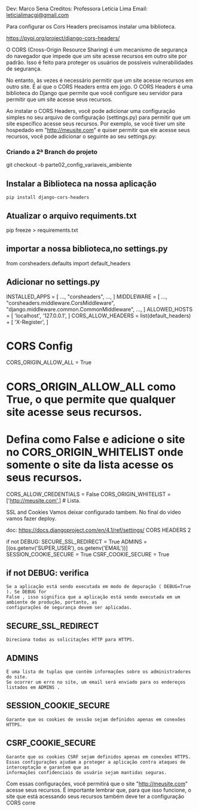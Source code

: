 Dev: Marco Sena
Creditos: Professora Letícia Lima 
Email: leticialimacgi@gmail.com

Para configurar os Cors Headers precisamos instalar uma biblioteca.

https://pypi.org/project/django-cors-headers/

O CORS (Cross-Origin Resource Sharing) é um mecanismo de segurança do navegador que impede que um
site acesse recursos em outro site por padrão. Isso é feito para proteger os usuários de possíveis
vulnerabilidades de segurança.

No entanto, às vezes é necessário permitir que um site acesse recursos em outro site. É aí que o CORS
Headers entra em jogo. O CORS Headers é uma biblioteca do Django que permite que você configure seu
servidor para permitir que um site acesse seus recursos.

Ao instalar o CORS Headers, você pode adicionar uma configuração simples no seu arquivo de configuração
(settings.py) para permitir que um site específico acesse seus recursos. Por exemplo, se você tiver um site
hospedado em "http://meusite.com" e quiser permitir que ele acesse seus recursos, você pode adicionar o
seguinte ao seu settings.py:

### Criando a 2ª Branch do projeto
git checkout -b parte02_config_variaveis_ambiente

## Instalar a Biblioteca na nossa aplicação
```
pip install django-cors-headers
```

## Atualizar o arquivo requiments.txt
pip freeze > requirements.txt

## importar a nossa biblioteca,no settings.py
from corsheaders.defaults import default_headers

## Adicionar no settings.py
INSTALLED_APPS = [
...,
"corsheaders",
...,
]
MIDDLEWARE = [
...,
"corsheaders.middleware.CorsMiddleware",
"django.middleware.common.CommonMiddleware",
...,
]
ALLOWED_HOSTS = [
'localhost',
'127.0.0.1',
]
CORS_ALLOW_HEADERS = list(default_headers) + [
'X-Register',
]

# CORS Config
CORS_ORIGIN_ALLOW_ALL = True

# CORS_ORIGIN_ALLOW_ALL como True, o que permite que qualquer site acesse seus recursos.

# Defina como False e adicione o site no CORS_ORIGIN_WHITELIST onde somente o site da lista acesse os seus recursos.
CORS_ALLOW_CREDENTIALS = False
CORS_ORIGIN_WHITELIST = ['http://meusite.com',] # Lista.

SSL and Cookies Vamos deixar configurado tambem. No final do video vamos fazer deploy.

doc: https://docs.djangoproject.com/en/4.1/ref/settings/
CORS HEADERS 2

if not DEBUG:
    SECURE_SSL_REDIRECT = True
    ADMINS = [(os.getenv('SUPER_USER'), os.getenv('EMAIL'))]
    SESSION_COOKIE_SECURE = True
    CSRF_COOKIE_SECURE = True

## if not DEBUG: verifica 
    Se a aplicação está sendo executada em modo de depuração ( DEBUG=True ). Se DEBUG for
    False , isso significa que a aplicação está sendo executada em um ambiente de produção, portanto, as
    configurações de segurança devem ser aplicadas.

## SECURE_SSL_REDIRECT 
    Direciona todas as solicitações HTTP para HTTPS.

## ADMINS 
    É uma lista de tuplas que contêm informações sobre os administradores do site. 
    Se ocorrer um erro no site, um email será enviado para os endereços listados em ADMINS .

## SESSION_COOKIE_SECURE 
    Garante que os cookies de sessão sejam definidos apenas em conexões HTTPS.

## CSRF_COOKIE_SECURE 
    Garante que os cookies CSRF sejam definidos apenas em conexões HTTPS.
    Essas configurações ajudam a proteger a aplicação contra ataques de interceptação e garantem que as
    informações confidenciais do usuário sejam mantidas seguras.

Com essas configurações, você permitirá que o site "http://meusite.com" acesse seus recursos. É
importante lembrar que, para que isso funcione, o site que está acessando seus recursos também deve ter a
configuração CORS corre